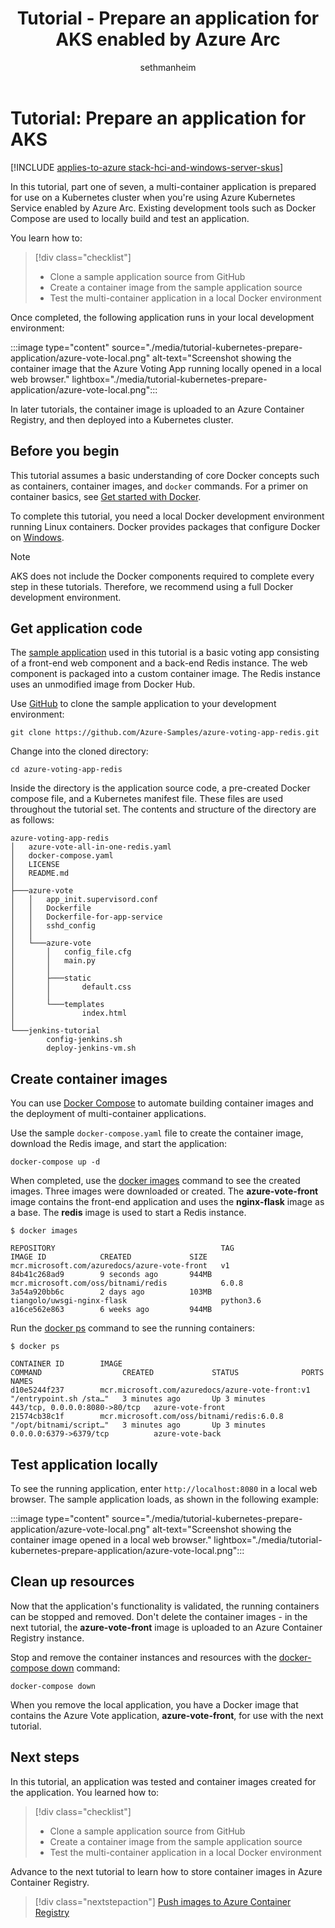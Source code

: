 ﻿---
title: Tutorial - Prepare an application for AKS enabled by Azure Arc 
description: In this tutorial, learn how to prepare and build a multi-container app with Docker Compose that you can then deploy to AKS.
ms.topic: tutorial
ms.date: 01/05/2024
ms.author: sethm 
ms.lastreviewed: 1/14/2022
ms.reviewer: jeguan
author: sethmanheim

# Intent: As an IT Pro, I want to learn how to prepare a multi-purpose application so I can add it to my AKS deployment.
# Keyword: multi-container Kubernetes service

---

# Tutorial: Prepare an application for AKS

[!INCLUDE [applies-to-azure stack-hci-and-windows-server-skus](includes/aks-hci-applies-to-skus/aks-hybrid-applies-to-azure-stack-hci-windows-server-sku.md)]

In this tutorial, part one of seven, a multi-container application is prepared for use on a Kubernetes cluster when you're using Azure Kubernetes Service enabled by Azure Arc. Existing development tools such as Docker Compose are used to locally build and test an application.

You learn how to:

> [!div class="checklist"]
> * Clone a sample application source from GitHub
> * Create a container image from the sample application source
> * Test the multi-container application in a local Docker environment

Once completed, the following application runs in your local development environment:

:::image type="content" source="./media/tutorial-kubernetes-prepare-application/azure-vote-local.png" alt-text="Screenshot showing the container image that the Azure Voting App running locally opened in a local web browser." lightbox="./media/tutorial-kubernetes-prepare-application/azure-vote-local.png":::

In later tutorials, the container image is uploaded to an Azure Container Registry, and then deployed into a Kubernetes cluster.

## Before you begin

This tutorial assumes a basic understanding of core Docker concepts such as containers, container images, and `docker` commands. For a primer on container basics, see [Get started with Docker][docker-get-started].

To complete this tutorial, you need a local Docker development environment running Linux containers. Docker provides packages that configure Docker on [Windows][docker-for-windows].

> [!NOTE]
> AKS does not include the Docker components required to complete every step in these tutorials. Therefore, we recommend using a full Docker development environment.

## Get application code

The [sample application][sample-application] used in this tutorial is a basic voting app consisting of a front-end web component and a back-end Redis instance. The web component is packaged into a custom container image. The Redis instance uses an unmodified image from Docker Hub.

Use [GitHub][git] to clone the sample application to your development environment:

```console
git clone https://github.com/Azure-Samples/azure-voting-app-redis.git
```

Change into the cloned directory:

```console
cd azure-voting-app-redis
```

Inside the directory is the application source code, a pre-created Docker compose file, and a Kubernetes manifest file. These files are used throughout the tutorial set. The contents and structure of the directory are as follows:

```output
azure-voting-app-redis
│   azure-vote-all-in-one-redis.yaml
│   docker-compose.yaml
│   LICENSE
│   README.md
│
├───azure-vote
│   │   app_init.supervisord.conf
│   │   Dockerfile
│   │   Dockerfile-for-app-service
│   │   sshd_config
│   │
│   └───azure-vote
│       │   config_file.cfg
│       │   main.py
│       │
│       ├───static
│       │       default.css
│       │
│       └───templates
│               index.html
│
└───jenkins-tutorial
        config-jenkins.sh
        deploy-jenkins-vm.sh
```

## Create container images

You can use [Docker Compose][docker-compose] to automate building container images and the deployment of multi-container applications.

Use the sample `docker-compose.yaml` file to create the container image, download the Redis image, and start the application:

```console
docker-compose up -d
```

When completed, use the [docker images][docker-images] command to see the created images. Three images were downloaded or created. The **azure-vote-front** image contains the front-end application and uses the **nginx-flask** image as a base. The **redis** image is used to start a Redis instance.

```output
$ docker images

REPOSITORY                                     TAG                 IMAGE ID            CREATED             SIZE
mcr.microsoft.com/azuredocs/azure-vote-front   v1                  84b41c268ad9        9 seconds ago       944MB
mcr.microsoft.com/oss/bitnami/redis            6.0.8               3a54a920bb6c        2 days ago          103MB
tiangolo/uwsgi-nginx-flask                     python3.6           a16ce562e863        6 weeks ago         944MB
```

Run the [docker ps][docker-ps] command to see the running containers:

```console
$ docker ps

CONTAINER ID        IMAGE                                             COMMAND                  CREATED             STATUS              PORTS                           NAMES
d10e5244f237        mcr.microsoft.com/azuredocs/azure-vote-front:v1   "/entrypoint.sh /sta…"   3 minutes ago       Up 3 minutes        443/tcp, 0.0.0.0:8080->80/tcp   azure-vote-front
21574cb38c1f        mcr.microsoft.com/oss/bitnami/redis:6.0.8         "/opt/bitnami/script…"   3 minutes ago       Up 3 minutes        0.0.0.0:6379->6379/tcp          azure-vote-back
```

## Test application locally

To see the running application, enter `http://localhost:8080` in a local web browser. The sample application loads, as shown in the following example:

:::image type="content" source="./media/tutorial-kubernetes-prepare-application/azure-vote-local.png" alt-text="Screenshot showing the container image opened in a local web browser." lightbox="./media/tutorial-kubernetes-prepare-application/azure-vote-local.png":::

## Clean up resources

Now that the application's functionality is validated, the running containers can be stopped and removed. Don't delete the container images - in the next tutorial, the **azure-vote-front** image is uploaded to an Azure Container Registry instance.

Stop and remove the container instances and resources with the [docker-compose down][docker-compose-down] command:

```console
docker-compose down
```

When you remove the local application, you have a Docker image that contains the Azure Vote application, **azure-vote-front**, for use with the next tutorial.

## Next steps

In this tutorial, an application was tested and container images created for the application. You learned how to:

> [!div class="checklist"]
> * Clone a sample application source from GitHub
> * Create a container image from the sample application source
> * Test the multi-container application in a local Docker environment

Advance to the next tutorial to learn how to store container images in Azure Container Registry.

> [!div class="nextstepaction"]
> [Push images to Azure Container Registry](./tutorial-kubernetes-prepare-azure-container-registry.md)

[docker-compose]: https://docs.docker.com/compose/
[docker-for-windows]: https://docs.docker.com/docker-for-windows/
[docker-get-started]: https://docs.docker.com/get-started/
[docker-images]: https://docs.docker.com/engine/reference/commandline/images/
[docker-ps]: https://docs.docker.com/engine/reference/commandline/ps/
[docker-compose-down]: https://docs.docker.com/compose/reference/down
[git]: https://git-scm.com/downloads
[sample-application]: https://github.com/Azure-Samples/azure-voting-app-redis
